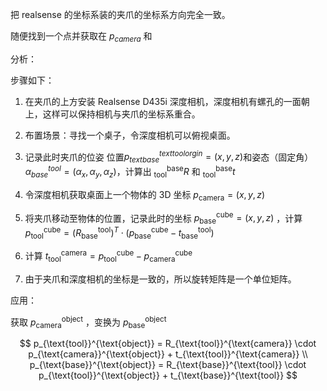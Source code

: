 把 realsense 的坐标系装的夹爪的坐标系方向完全一致。

随便找到一个点并获取在 $p_{camera}$ 和





分析：





步骤如下：

1. 在夹爪的上方安装 Realsense D435i 深度相机，深度相机有螺孔的一面朝上，这样可以保持相机与夹爪的坐标系重合。

2. 布置场景：寻找一个桌子，令深度相机可以俯视桌面。

3. 记录此时夹爪的位姿 位置$p^{text{toolorgin}}_{text{base}}=(x,y,z)$和姿态（固定角） $\alpha_{base}^{tool}=(\alpha_x,\alpha_y,\alpha_z)$，计算出 ${^{\text{base}}_{\text{tool}}R}$ 和 $^{\text{base}}_{\text{tool}}t$ 

4. 令深度相机获取桌面上一个物体的 3D 坐标 $p_{\text{camera}} = (x,y,z)$ 

5. 将夹爪移动至物体的位置，记录此时的坐标 $p_{\text{base}}^{\text{cube}} = (x,y,z)$ ，计算 $p_{\text{tool}}^{\text{cube}} = \left( R_{\text{base}}^{\text{tool}} \right)^T \cdot \left( p_{\text{base}}^{\text{cube}} - t_{\text{base}}^{\text{tool}} \right)$ 

6. 计算 $t_{\text{tool}}^{\text{camera}} = p_{\text{tool}}^{\text{cube}} - p_{\text{camera}}^{\text{cube}}$ 

7. 由于夹爪和深度相机的坐标是一致的，所以旋转矩阵是一个单位矩阵。  

    

应用：

获取 $p_{\text{camera}}^{\text{object}}$ ，变换为 $p_{\text{base}}^{\text{object}}$


$$
p_{\text{tool}}^{\text{object}} = 
R_{\text{tool}}^{\text{camera}} \cdot p_{\text{camera}}^{\text{object}} + t_{\text{tool}}^{\text{camera}} \\
p_{\text{base}}^{\text{object}} = 
R_{\text{base}}^{\text{tool}} \cdot p_{\text{tool}}^{\text{object}} + t_{\text{base}}^{\text{tool}}
$$


 

